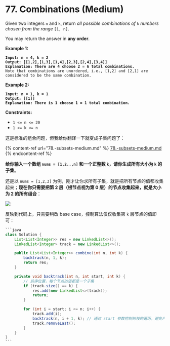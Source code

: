 # 77. Combinations (Medium)

Given two integers `n` and `k`, return _all possible combinations of_ `k` _numbers chosen from the range_ `[1, n]`.

You may return the answer in **any order**.

**Example 1:**

<pre><code><strong>Input: n = 4, k = 2
</strong><strong>Output: [[1,2],[1,3],[1,4],[2,3],[2,4],[3,4]]
</strong><strong>Explanation: There are 4 choose 2 = 6 total combinations.
</strong>Note that combinations are unordered, i.e., [1,2] and [2,1] are considered to be the same combination.
</code></pre>

**Example 2:**

<pre><code><strong>Input: n = 1, k = 1
</strong><strong>Output: [[1]]
</strong><strong>Explanation: There is 1 choose 1 = 1 total combination.
</strong></code></pre>

**Constraints:**

* `1 <= n <= 20`
* `1 <= k <= n`



这是标准的组合问题，但我给你翻译一下就变成子集问题了：

{% content-ref url="78.-subsets-medium.md" %}
[78.-subsets-medium.md](78.-subsets-medium.md)
{% endcontent-ref %}

**给你输入一个数组 `nums = [1,2..,n]` 和一个正整数 `k`，请你生成所有大小为 `k` 的子集**。

还是以 `nums = [1,2,3]` 为例，刚才让你求所有子集，就是把所有节点的值都收集起来；**现在你只需要把第 2 层（根节点视为第 0 层）的节点收集起来，就是大小为 2 的所有组合**：

![](https://labuladong.github.io/algo/images/%E6%8E%92%E5%88%97%E7%BB%84%E5%90%88/6.jpeg)

反映到代码上，只需要稍改 base case，控制算法仅仅收集第 `k` 层节点的值即可：

````java
```java
class Solution {
    List<List<Integer>> res = new LinkedList<>();
    LinkedList<Integer> track = new LinkedList<>();

    public List<List<Integer>> combine(int n, int k) {
        backtrack(n, 1, k);
        return res;
    }

    private void backtrack(int n, int start, int k) {
        // 前序位置，每个节点的值都是一个子集
        if (track.size() == k) {
            res.add(new LinkedList<>(track));
            return;
        }

        for (int i = start; i <= n; i++) {
            track.add(i);
            backtrack(n, i + 1, k); // 通过 start 参数控制树枝的遍历，避免产生重复的子集
            track.removeLast();
        }
    }
}
```
````

